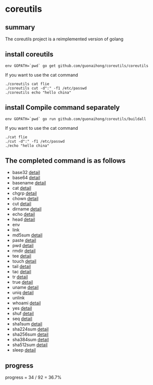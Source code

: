 # coreutils

## summary
The coreutils project is a reimplemented version of golang

## install coreutils
```
env GOPATH=`pwd` go get github.com/guonaihong/coreutils/coreutils
```
If you want to use the cat command
```
./coreutils cat flie
./coreutils cut -d":" -f1 /etc/passwd
./coreutils echo "hello china"
```

## install Compile command separately
```
env GOPATH=`pwd` go run github.com/guonaihong/coreutils/buildall
```
If you want to use the cat command
```
./cat flie
./cut -d":" -f1 /etc/passwd
./echo "hello china"
```

## The completed command is as follows
* base32 [detail](./base32/README.md)
* base64 [detail](./base64/README.md)
* basename [detail](./basename/README.md)
* cat [detail](./cat/README.md)
* chgrp [detail](./chgrp/README.md)
* chown [detail](./chown/README.md)
* cut [detail](./cut/README.md)
* dirname [detail](./dirname/README.md)
* echo [detail](./echo/README.md)
* head [detail](./head/README.md)
* env
* link 
* md5sum [detail](./md5sum/README.md)
* paste [detail](./paste/README.md)
* pwd [detail](./pwd/README.md)
* rmdir [detail](./rmdir/README.md)
* tee [detail](./tee/README.md)
* touch [detail](./touch/README.md)
* tail [detail](./tail/README.md)
* tac [detail](./tac/README.md)
* tr [detail](./tr/README.md)
* true [detail](./true/README.md)
* uname [detail](./uname/README.md)
* uniq [detail](./uniq/README.md)
* unlink
* whoami [detail](./whoami/README.md)
* yes [detail](./yes/README.md)
* shuf [detail](./shuf/README.md)
* seq [detail](./seq/README.md)
* sha1sum [detail](./sha1sum/README.md)
* sha224sum [detail](./sha224sum/README.md)
* sha256sum [detail](./sha256sum/README.md)
* sha384sum [detail](./sha384sum/README.md)
* sha512sum [detail](./sha512/README.md)
* sleep [detail](./sleep/README.md)

## progress
progress = 34 / 92 = 36.7%
